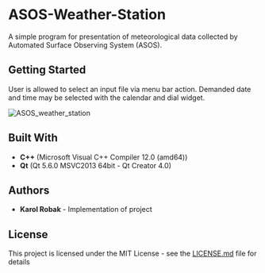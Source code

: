# ASOS-Weather-Station
A simple program for presentation of meteorological data collected by Automated Surface Observing System (ASOS).

## Getting Started
User is allowed to select an input file via menu bar action. Demanded date and time may be selected with the calendar and dial widget.

![ASOS_weather_station](https://user-images.githubusercontent.com/45227603/75632504-f051cb80-5bfc-11ea-9896-79f9be164d95.PNG)

## Built With
* **C++** (Microsoft Visual C++ Compiler 12.0 (amd64))
* **Qt**  (Qt 5.6.0 MSVC2013 64bit - Qt Creator 4.0)

## Authors

* **Karol Robak** - Implementation of project

## License

This project is licensed under the MIT License - see the [LICENSE.md](LICENSE) file for details



